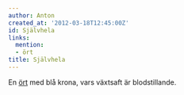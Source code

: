 ```yaml
---
author: Anton
created_at: '2012-03-18T12:45:00Z'
id: Självhela
links:
  mention:
  - ört
title: Självhela
---
```


En [ört] med blå krona, vars växtsaft är blodstillande.

  [ört]: ört
